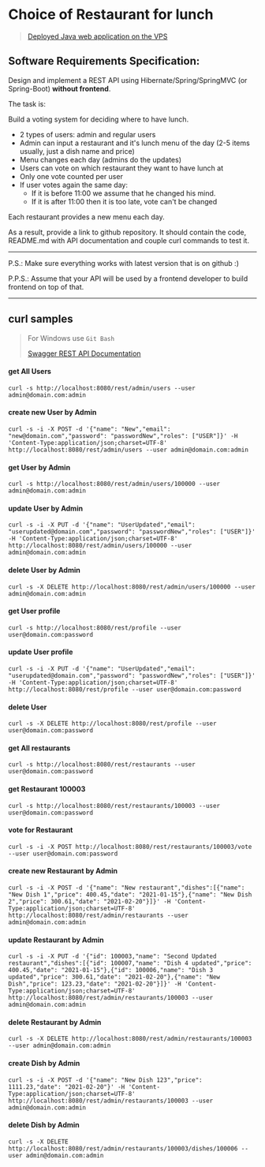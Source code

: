 Choice of Restaurant for lunch
==============================

>[Deployed Java web application on the VPS](https://restaurants.letry.ru)

Software Requirements Specification:
-----------------------------------

Design and implement a REST API using Hibernate/Spring/SpringMVC (or Spring-Boot) **without frontend**.

The task is:

Build a voting system for deciding where to have lunch.

* 2 types of users: admin and regular users
* Admin can input a restaurant and it's lunch menu of the day (2-5 items usually, just a dish name and price)
* Menu changes each day (admins do the updates)
* Users can vote on which restaurant they want to have lunch at
* Only one vote counted per user
* If user votes again the same day:
    - If it is before 11:00 we assume that he changed his mind.
    - If it is after 11:00 then it is too late, vote can't be changed

Each restaurant provides a new menu each day.

As a result, provide a link to github repository. It should contain the code, README.md with API documentation and couple curl commands to test it.

-----------------------------
P.S.: Make sure everything works with latest version that is on github :)

P.P.S.: Assume that your API will be used by a frontend developer to build frontend on top of that.

-----------------------------



curl samples
-------------
> For Windows use `Git Bash`
> 
>[Swagger REST API Documentation](https://restaurants.letry.ru/swagger-ui.html)

#### get All Users
`curl -s http://localhost:8080/rest/admin/users --user admin@domain.com:admin`

#### create new User by Admin
`curl -s -i -X POST -d '{"name": "New","email": "new@domain.com","password": "passwordNew","roles": ["USER"]}' -H 'Content-Type:application/json;charset=UTF-8' http://localhost:8080/rest/admin/users --user admin@domain.com:admin`

#### get User by Admin
`curl -s http://localhost:8080/rest/admin/users/100000 --user admin@domain.com:admin`

#### update User by Admin
`curl -s -i -X PUT -d '{"name": "UserUpdated","email": "userupdated@domain.com","password": "passwordNew","roles": ["USER"]}' -H 'Content-Type:application/json;charset=UTF-8' http://localhost:8080/rest/admin/users/100000 --user admin@domain.com:admin`

#### delete User by Admin
`curl -s -X DELETE http://localhost:8080/rest/admin/users/100000 --user admin@domain.com:admin`

#### get User profile
`curl -s http://localhost:8080/rest/profile --user user@domain.com:password`

#### update User profile
`curl -s -i -X PUT -d '{"name": "UserUpdated","email": "userupdated@domain.com","password": "passwordNew","roles": ["USER"]}' -H 'Content-Type:application/json;charset=UTF-8' http://localhost:8080/rest/profile --user user@domain.com:password`

#### delete User
`curl -s -X DELETE http://localhost:8080/rest/profile --user user@domain.com:password`

#### get All restaurants
`curl -s http://localhost:8080/rest/restaurants --user user@domain.com:password`

#### get Restaurant 100003
`curl -s http://localhost:8080/rest/restaurants/100003 --user user@domain.com:password`

#### vote for Restaurant
`curl -s -i -X POST http://localhost:8080/rest/restaurants/100003/vote --user user@domain.com:password`

#### create new Restaurant by Admin
`curl -s -i -X POST -d '{"name": "New restaurant","dishes":[{"name": "New Dish 1","price": 400.45,"date": "2021-01-15"},{"name": "New Dish 2","price": 300.61,"date": "2021-02-20"}]}' -H 'Content-Type:application/json;charset=UTF-8' http://localhost:8080/rest/admin/restaurants --user admin@domain.com:admin`

#### update Restaurant by Admin
`curl -s -i -X PUT -d '{"id": 100003,"name": "Second Updated restaurant","dishes":[{"id": 100007,"name": "Dish 4 updated","price": 400.45,"date": "2021-01-15"},{"id": 100006,"name": "Dish 3 updated","price": 300.61,"date": "2021-02-20"},{"name": "New Dish","price": 123.23,"date": "2021-02-20"}]}' -H 'Content-Type:application/json;charset=UTF-8' http://localhost:8080/rest/admin/restaurants/100003 --user admin@domain.com:admin`

#### delete Restaurant by Admin
`curl -s -X DELETE http://localhost:8080/rest/admin/restaurants/100003 --user admin@domain.com:admin`

#### create Dish by Admin
`curl -s -i -X POST -d '{"name": "New Dish 123","price": 1111.23,"date": "2021-02-20"}' -H 'Content-Type:application/json;charset=UTF-8' http://localhost:8080/rest/admin/restaurants/100003 --user admin@domain.com:admin`

#### delete Dish by Admin
`curl -s -X DELETE http://localhost:8080/rest/admin/restaurants/100003/dishes/100006 --user admin@domain.com:admin`